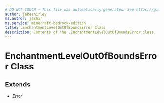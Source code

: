 ```yaml
---
# DO NOT TOUCH — This file was automatically generated. See https://github.com/mojang/minecraftapidocsgenerator to modify descriptions, examples, etc.
author: jakeshirley
ms.author: jashir
ms.service: minecraft-bedrock-edition
title: .EnchantmentLevelOutOfBoundsError Class
description: Contents of the .EnchantmentLevelOutOfBoundsError class.
---
```

# EnchantmentLevelOutOfBoundsError Class

## Extends
- *Error*

